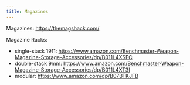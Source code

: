 ```yaml
---
title: Magazines
---
```

Magazines: https://themagshack.com/

Magazine Racks:

- single-stack 1911: https://www.amazon.com/Benchmaster-Weapon-Magazine-Storage-Accessories/dp/B011L4XSFC
- double-stack 9mm: https://www.amazon.com/Benchmaster-Weapon-Magazine-Storage-Accessories/dp/B011L4XT3I
- modular: https://www.amazon.com/dp/B07BTKJFB

